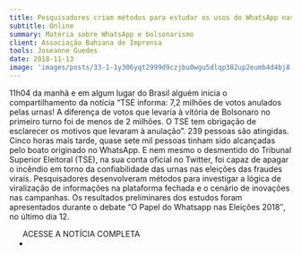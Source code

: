 ```yaml
---
title: Pesquisadores criam métodos para estudar os usos do WhatsApp nas eleições 2018
subtitle: Online
summary: Matéria sobre WhatsApp e bolsonarismo
client: Associação Bahiana de Imprensa
tools: Joseanne Guedes
date: 2018-11-13
image: 'images/posts/33-1-1y306yqt2999d9czjbu0wgu5dlqp382up2eumb4d4bj8.png'
---
```


11h04 da manhã e em algum lugar do Brasil alguém inicia o compartilhamento da notícia “TSE informa: 7,2 milhões de votos anulados pelas urnas! A diferença de votos que levaria à vitória de Bolsonaro no primeiro turno foi de menos de 2 milhões. O TSE tem obrigação de esclarecer os motivos que levaram à anulação”. 239 pessoas são atingidas. Cinco horas mais tarde, quase sete mil pessoas tinham sido alcançadas pelo boato originado no WhatsApp. E nem mesmo o desmentido do Tribunal Superior Eleitoral (TSE), na sua conta oficial no Twitter, foi capaz de apagar o incêndio em torno da confiabilidade das urnas nas eleições das fraudes virais. Pesquisadores desenvolveram métodos para investigar a lógica de viralização de informações na plataforma fechada e o cenário de inovações nas campanhas. Os resultados preliminares dos estudos foram apresentados durante o debate “O Papel do Whatsapp nas Eleições 2018″, no último dia 12.

<div class="post__share"><ul class="share__list list-reset">ACESSE A NOTÍCIA COMPLETA<li class="share__item" style="margin-left: 10px"><a class="share__link share__facebook" style="background: #fa5657" href="https://abi-bahia.org.br/pesquisadores-criam-metodos-para-estudar-os-usos-do-whatsapp-nas-eleicoes-2018/" 
onclick=window.open(this.href, 'pop-up', 'left=20,top=20,width=500,height=500,toolbar=1,resizable=0'); return false;" title="Link" rel="nofollow"><i class="fa-solid fa-link"></i></a></li></ul></div>
<!-- <div class="gallery-box"><div class="gallery"><img src="/clipping/images/example-1.jpg" loading="lazy" alt="Project"><img src="/clipping/images/example-2.jpg" loading="lazy" alt="Project"></div><em>Gallery / <a href="https://www.freepik.com/" target="_blank">Freepic</a></em></div> -->